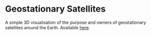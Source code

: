 # Geostationary Satellites

A simple 3D visualisation of the purpose and owners of geostationary satellites around the Earth. Available [here](https://geo-satellites.web.app/).
